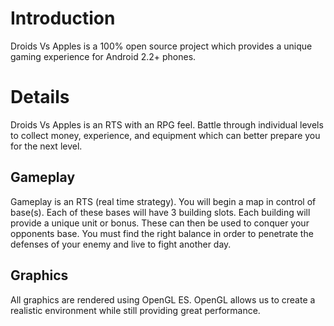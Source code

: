 # Introduction #

Droids Vs Apples is a 100% open source project which provides a unique gaming experience for Android 2.2+ phones.


# Details #

Droids Vs Apples is an RTS with an RPG feel.  Battle through individual levels to collect money, experience, and equipment which can better prepare you for the next level.

## Gameplay ##

Gameplay is an RTS (real time strategy).  You will begin a map in control of base(s).  Each of these bases will have 3 building slots.  Each building will provide a unique unit or bonus.  These can then be used to conquer your opponents base.  You must find the right balance in order to penetrate the defenses of your enemy and live to fight another day.

## Graphics ##

All graphics are rendered using OpenGL ES.  OpenGL allows us to create a realistic environment while still providing great performance.